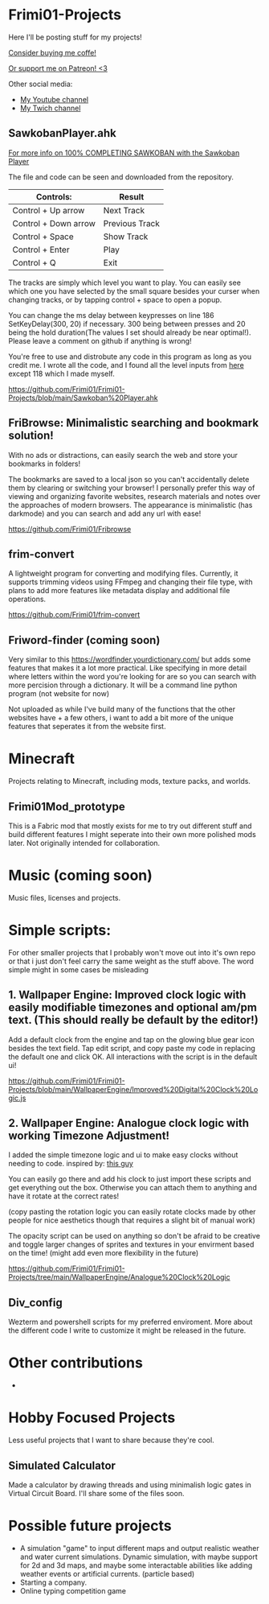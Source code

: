 # Frimi01-Projects
Here I'll be posting stuff for my projects!

[Consider buying me coffe!](https://ko-fi.com/frimi01)

[Or support me on Patreon! <3](https://patreon.com/Frimi01?utm_medium=unknown&utm_source=join_link&utm_campaign=creatorshare_creator&utm_content=copyLink)

Other social media:
- [My Youtube channel](https://www.youtube.com/@frimi01)
- [My Twich channel](https://www.twitch.tv/frimi01)

## SawkobanPlayer.ahk
[For more info on 100% COMPLETING SAWKOBAN with the Sawkoban Player](https://ko-fi.com/post/HOW-TO-BEAT-SAWKOBAN-100-B0B119AUZ0?justpublished=true&alias=HOW-TO-BEAT-SAWKOBAN-100-B0B119AUZ0#shareNewPostModal)

The file and code can be seen and downloaded from the repository. 


| Controls:            | Result         |
| -------------------- | -------------- |
| Control + Up arrow   | Next Track     |
| Control + Down arrow | Previous Track |
| Control + Space      | Show Track     |
| Control + Enter      | Play           |
| Control + Q          | Exit           |

The tracks are simply which level you want to play. You can easily see which one you have selected by the small square besides your curser when changing tracks, or by tapping control + space to open a popup.

You can change the ms delay between keypresses on line 186 SetKeyDelay(300, 20) if necessary. 300 being between presses and 20 being the hold duration(The values I set should already be near optimal!). Please leave a comment on github if anything is wrong!

You're free to use and distrobute any code in this program as long as you credit me. I wrote all the code, and I found all the level inputs from [here](https://steamcommunity.com/sharedfiles/filedetails/?id=1468880175) except 118 which I made myself. 

https://github.com/Frimi01/Frimi01-Projects/blob/main/Sawkoban%20Player.ahk

## FriBrowse: Minimalistic searching and bookmark solution!
With no ads or distractions, can easily search the web and store your bookmarks in folders!

The bookmarks are saved to a local json so you can't accidentally delete them by clearing or switching your browser! I personally prefer this way of viewing and organizing favorite websites, research materials and notes over the approaches of modern browsers. The appearance is minimalistic (has darkmode) and you can search and add any url with ease!

https://github.com/Frimi01/Fribrowse

## frim-convert
A lightweight program for converting and modifying files. Currently, it supports trimming videos using FFmpeg and changing their file type, with plans to add more features like metadata display and additional file operations.

https://github.com/Frimi01/frim-convert

## Friword-finder (coming soon)
Very similar to this https://wordfinder.yourdictionary.com/ but adds some features that makes it a lot more practical. Like specifying in more detail where letters within the word you're looking for are so you can search with more percision through a dictionary.
It will be a command line python program (not website for now)

Not uploaded as while I've build many of the functions that the other websites have + a few others, i want to add a bit more of the unique features that seperates it from the website first.

# Minecraft
Projects relating to Minecraft, including mods, texture packs, and worlds.

## Frimi01Mod_prototype
This is a Fabric mod that mostly exists for me to try out different stuff and build different features I might seperate into their own more polished mods later. Not originally intended for collaboration.

# Music (coming soon)
Music files, licenses and projects.

# Simple scripts:
For other smaller projects that I probably won't move out into it's own repo or that i just don't feel carry the same weight as the stuff above. The word simple might in some cases be misleading


## 1.  Wallpaper Engine: Improved clock logic with easily modifiable timezones and optional am/pm text. (This should really be default by the editor!)
Add a default clock from the engine and tap on the glowing blue gear icon besides the text field. Tap edit script, and copy paste my code in replacing the default one and click OK. All interactions with the script is in the default ui!

https://github.com/Frimi01/Frimi01-Projects/blob/main/WallpaperEngine/Improved%20Digital%20Clock%20Logic.js 
## 2.  Wallpaper Engine: Analogue clock logic with working Timezone Adjustment!
I added the simple timezone logic and ui to make easy clocks without needing to code. inspired by: [this guy](https://steamcommunity.com/sharedfiles/filedetails/?id=2107481179)

You can easily go there and add his clock to just import these scripts and get everything out the box. Otherwise you can attach them to anything and have it rotate at the correct rates!

(copy pasting the rotation logic you can easily rotate clocks made by other people for nice aesthetics though that requires a slight bit of manual work)

The opacity script can be used on anything so don't be afraid to be creative and toggle larger changes of sprites and textures in your envirment based on the time! (might add even more flexibility in the future)

https://github.com/Frimi01/Frimi01-Projects/tree/main/WallpaperEngine/Analogue%20Clock%20Logic

## Div_config
Wezterm and powershell scripts for my preferred enviroment. More about the different code I write to customize it might be released in the future.

# Other contributions
- 

# Hobby Focused Projects
Less useful projects that I want to share because they're cool.

## Simulated Calculator
Made a calculator by drawing threads and using minimalish logic gates in Virtual Circuit Board. I'll share some of the files soon.

# Possible future projects
- A simulation "game" to input different maps and output realistic weather and water current simulations. Dynamic simulation, with maybe support for 2d and 3d maps, and maybe some interactable abilities like adding weather events or artificial currents. (particle based)
- Starting a company.
- Online typing competition game
